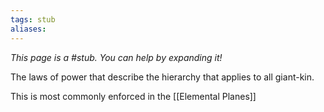 ```yaml
---
tags: stub
aliases:
---
```


*This page is a #stub. You can help by expanding it!*

The laws of power that describe the hierarchy that applies to all giant-kin.

This is most commonly enforced in the [[Elemental Planes]]